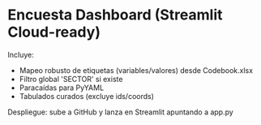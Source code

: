 
# Encuesta Dashboard (Streamlit Cloud-ready)
Incluye:
- Mapeo robusto de etiquetas (variables/valores) desde Codebook.xlsx
- Filtro global 'SECTOR' si existe
- Paracaídas para PyYAML
- Tabulados curados (excluye ids/coords)

Despliegue: sube a GitHub y lanza en Streamlit apuntando a app.py
